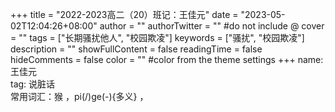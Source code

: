 +++
title = "2022-2023高二（20）班记：王佳元"
date = "2023-05-02T12:04:26+08:00"
author = ""
authorTwitter = "" #do not include @
cover = ""
tags = ["长期骚扰他人", "校园欺凌"]
keywords = ["骚扰", "校园欺凌"]
description = ""
showFullContent = false
readingTime = false
hideComments = false
color = "" #color from the theme settings
+++
name: 王佳元<br>
tag: <!--打jiao--> 说脏话<br>
常用词汇：猴 ，pi(/)ge(-){多义} ，<!--打jiao--><br>